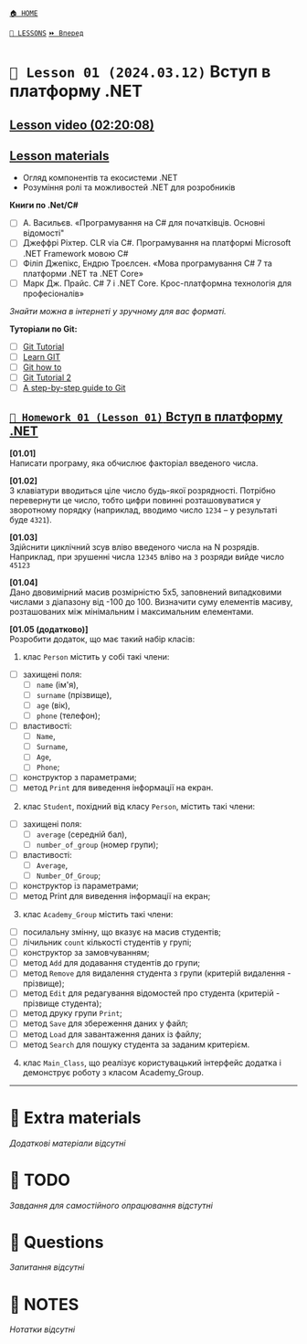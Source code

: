 [`🏠 HOME`](../../README.md)  

[`📗 LESSONS`](../README.md)  [`⏩ Вперед`](../02/README.md)

# `📗 Lesson 01 (2024.03.12)` Вступ в платформу .NET

## [Lesson video (02:20:08)](https://youtu.be/yiWcPy6YFbQ)

## [Lesson materials](https://lms.ithillel.ua/groups/65a65fe34c3a2d3372eef8ea/lessons/65a65fe44c3a2d3372eef96f)

- Огляд компонентів та екосистеми .NET  
- Розуміння ролі та можливостей .NET для розробників  

**Книги по .Net/C#**

- [ ] А. Васильєв. «Програмування на С# для початківців. Основні відомості"  
- [ ] Джеффрі Ріхтер. CLR via C#. Програмування на платформі Microsoft .NET Framework мовою C#  
- [ ] Філіп Джепікс, Ендрю Троєлсен. «Мова програмування C# 7 та платформи .NET та .NET Core»  
- [ ] Марк Дж. Прайс. C# 7 і .NET Core. Крос-платформна технологія для професіоналів»  

*Знайти можна в інтернеті у зручному для вас форматі.*

**Туторіали по Git:**

- [ ] [Git Tutorial](https://www.w3schools.com/git/)
- [ ] [Learn GIT](https://www.atlassian.com/git/tutorials)
- [ ] [Git how to](https://githowto.com/setup)
- [ ] [Git Tutorial 2](https://www.tutorialspoint.com/git/index.htm)
- [ ] [A step-by-step guide to Git](https://opensource.com/article/18/1/step-step-guide-git)

## [`📕 Homework 01 (Lesson 01)` Вступ в платформу .NET](https://lms.ithillel.ua/groups/65a65fe34c3a2d3372eef8ea/homeworks/65e9d1b3940cf5c66423f4a0)

**[01.01]**  
Написати програму, яка обчислює факторіал введеного числа.

**[01.02]**  
З клавіатури вводиться ціле число будь-якої розрядності.
Потрібно перевернути це число, тобто цифри повинні розташовуватися у зворотному порядку (наприклад, вводимо число `1234` – у результаті буде `4321`).

**[01.03]**  
Здійснити циклічний зсув вліво введеного числа на N розрядів. 
Наприклад, при зрушенні числа `12345` вліво на `3` розряди вийде число `45123`  

**[01.04]**  
Дано двовимірний масив розмірністю 5х5, заповнений випадковими числами з діапазону від -100 до 100. Визначити суму елементів масиву, розташованих між мінімальним і максимальним елементами.

**[01.05 (додатково)]**  
Розробити додаток, що має такий набір класів:

1) клас `Person` містить у собі такі члени:  
- [ ] захищені поля:  
	- [ ] `name` (ім'я),   
	- [ ] `surname` (прізвище),  
	- [ ] `age` (вік),  
	- [ ] `phone` (телефон);  
- [ ] властивості:  
	- [ ] `Name`,  
	- [ ] `Surname`,  
	- [ ] `Age`,  
	- [ ] `Phone`; 
- [ ] конструктор з параметрами;  
- [ ] метод `Print` для виведення інформації на екран.  

2) клас `Student`, похідний від класу `Person`, містить такі члени:  
- [ ] захищені поля: 
	- [ ] `average` (середній бал),  
	- [ ] `number_of_group` (номер групи);  
- [ ] властивості:  
	- [ ] `Average`,  
	- [ ] `Number_Of_Group`;  
- [ ] конструктор із параметрами;  
- [ ] метод Print для виведення інформації на екран;

3) клас `Academy_Group` містить такі члени:  
- [ ] посилальну змінну, що вказує на масив студентів;  
- [ ] лічильник `count` кількості студентів у групі;  
- [ ] конструктор за замовчуванням;  
- [ ] метод `Add` для додавання студентів до групи;  
- [ ] метод `Remove` для видалення студента з групи (критерій видалення - прізвище);
- [ ] метод `Edit` для редагування відомостей про студента (критерій - прізвище студента);
- [ ] метод друку групи `Print`;
- [ ] метод `Save` для збереження даних у файл;
- [ ] метод `Load` для завантаження даних із файлу;
- [ ] метод `Search` для пошуку студента за заданим критерієм.

4) клас `Main_Class`, що реалізує користувацький інтерфейс додатка і демонструє роботу з класом Academy_Group.

---

# 📘 Extra materials

*Додаткові матеріали відсутні*

# 📘 TODO
*Завдання для самостійного опрацювання відстутні*

# 📘 Questions
*Запитання відсутні*

# 📘 NOTES
*Нотатки відсутні*